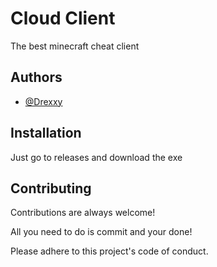 
# Cloud Client

The best minecraft cheat client


## Authors

- [@Drexxy](https://www.github.com/psxjtwr01)


## Installation

Just go to releases and download the exe
## Contributing

Contributions are always welcome!

All you need to do is commit and your done!

Please adhere to this project's code of conduct.

